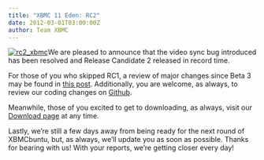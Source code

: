 ```yaml
---
title: "XBMC 11 Eden: RC2"
date: 2012-03-01T03:00:00Z
author: Team XBMC
---
```


[![rc2_xbmc](/sites/default/files/uploads/rc2_xbmc.webp "rc2_xbmc")](/sites/default/files/uploads/rc2_xbmc.webp)We are pleased to announce that the video sync bug introduced has been resolved and Release Candidate 2 released in record time.

For those of you who skipped RC1, a review of major changes since Beta 3 may be found in [this post](https://kodi.wiki/natethomas/2012/02/27/xbmc-11-eden-rc1/ "XBMC RC1 Changes"). Additionally, you are welcome, as always, to review our coding changes on [Github](https://github.com/xbmc/xbmc/commits/master "XBMC Coding Changes").

Meanwhile, those of you excited to get to downloading, as always, visit our [Download page](https://kodi.wiki/download/ "XBMC RC 2 Download") at any time.

Lastly, we’re still a few days away from being ready for the next round of XBMCbuntu, but, as always, we’ll update you as soon as possible. Thanks for bearing with us! With your reports, we’re getting closer every day!
